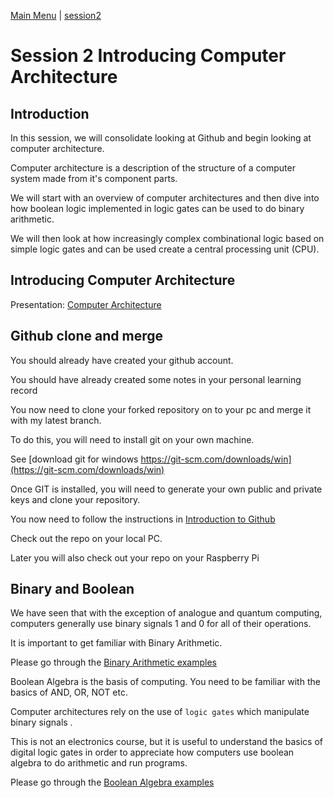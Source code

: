 [Main Menu](../../sessions/README.md) | [session2](../session2/) 

# Session 2 Introducing Computer Architecture

## Introduction

In this session, we will consolidate looking at Github and begin looking at computer architecture.

Computer architecture is a description of the structure of a computer system made from it's component parts.

We will start with an overview of computer architectures and then dive into how boolean logic implemented in logic gates can be used to do binary arithmetic. 

We will then look at how increasingly complex combinational logic based on simple logic gates and can be used create a central processing unit (CPU). 

## Introducing Computer Architecture

Presentation: [Computer Architecture](../session2/docs/com304-foundation-computer-Architecture-1.0.pdf)


## Github clone and merge

You should already have created your github account.

You should have already created some notes in your personal learning record

You now need to clone your forked repository on to your pc and merge it with my latest branch.

To do this, you will need to install git on your own machine. 

See [download git for windows https://git-scm.com/downloads/win](https://git-scm.com/downloads/win)

Once GIT is installed, you will need to generate your own public and private keys and clone your repository.

You now need to follow the instructions in [Introduction to Github](../../../main/introductionToGitHub.md) 

Check out the repo on your local PC.

Later you will also check out your repo on your Raspberry Pi

## Binary and Boolean 

We have seen that with the exception of analogue and quantum computing, computers generally use binary signals 1 and 0 for all of their operations.

It is important to get familiar with Binary Arithmetic. 

Please go through the [Binary Arithmetic examples](../session2/docs/binaryArithmetic.md)

Boolean Algebra is the basis of computing. 
You need to be familiar with the basics of AND, OR, NOT etc.

Computer architectures rely on the use of `logic gates` which manipulate binary signals .

This is not an electronics course, but it is useful to understand the basics of digital logic gates in order to appreciate how computers use boolean algebra to do arithmetic and run programs.

Please go through the [Boolean Algebra examples](../session2/docs/booleanAlgebraAndLogicGates.md)
 
